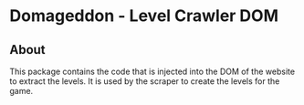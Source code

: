 # Domageddon - Level Crawler DOM

## About

This package contains the code that is injected into the DOM of the website to extract the levels. It is used by the scraper to create the levels for the game.

